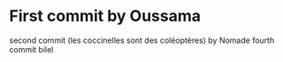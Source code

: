 # First commit by Oussama
second commit (les coccinelles sont des coléoptères) by Nomade
fourth commit bilel